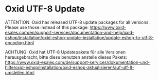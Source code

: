 Oxid UTF-8 Update
=================

ATTENTION: Oxid has released UTF-8 update packages for all versions. Please use those instead of this package:
https://www.oxid-esales.com/en/support-services/documentation-and-help/oxid-eshop/installation/oxid-eshop-update-installation/update-eshop-to-utf-8-encoding.html

ACHTUNG: Oxid hat UTF-8 Updatepakete für alle Versionen herausgebracht, bitte diese benutzen anstelle dieses Pakets:
https://www.oxid-esales.com/de/support-services/dokumentation-und-hilfe/oxid-eshop/installation/oxid-eshop-aktualisieren/auf-utf-8-umstellen.html
